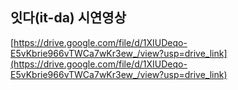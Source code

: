 ## 잇다(it-da) 시연영상
[https://drive.google.com/file/d/1XIUDeqo-E5vKbrie966vTWCa7wKr3ew_/view?usp=drive_link](https://drive.google.com/file/d/1XIUDeqo-E5vKbrie966vTWCa7wKr3ew_/view?usp=drive_link)
